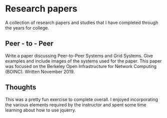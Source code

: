 # Research papers
A collection of research papers and studies that I have completed through the years for college.

## Peer - to - Peer

Write a paper discussing Peer-to-Peer Systems and Grid Systems. Give examples and include images of the systems used for the paper. This paper was focused on the Berkeley Open Infrastructure for Network Computing (BOINC). Written November 2019.

## Thoughts
This was a pretty fun exercise to complete overall. I enjoyed incorporating the various elements required by the instructor and spent some time learning about how to use jquerry.

